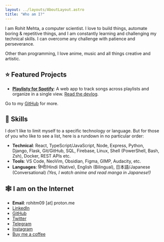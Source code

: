 ```yaml
---
layout: ../layouts/AboutLayout.astro
title: "Who am I?"
---
```


I am Rohit Mehta, a computer scientist. I love to build things, automate boring & repetitive things, and I am constantly learning and challenging my technical skills. I can overcome any challenge with patience and perseverance.

Other than programming, I love anime, music and all things creative and artistic.

## ⭐ Featured Projects

- [**Playlisty for Spotify**](https://github.com/r0hitm/playlisty): A web app to track songs across playlists and organize in a single view. [Read the devlog](/posts/project-playlisty-week-3-complete).

Go to my [GitHub](https://github.com/r0hitm) for more.

## 💪 Skills

I don't like to limit myself to a specific technology or language. But for those of you who like to see a list, here is a rundown in no particular order:

- **Technical**: React, TypeScript/JavaScript, Node, Express, Python, Django, Flask, Git/GitHub, SQL, Firebase, Linux, Shell (PowerShell, Bash, Zsh), Docker, REST APIs etc.
- **Tools**: VS Code, NeoVim, Obsidian, Figma, GIMP, Audacity, etc.
- **Languages**: हिन्दी/Hindi (Native), English (Bilingual), 日本語/Japanese (Conversational) _(Yes, I watch anime and read manga in Japanese!)_

## 🕸 I am on the Internet

- **Email**: rohitm09 \[at\] proton.me
- [LinkedIn](https://linkedin.com/in/r0hitm/)
- [GitHub](https://github.com/r0hitm)
- [Twitter](https://twitter.com/_r0hitm)
- [Telegram](https://t.me/avatar_hiro)
- [Instagram](https://www.instagram.com/_r0hitm)
- [Buy me a coffee](https://www.buymeacoffee.com/r0hitm)
